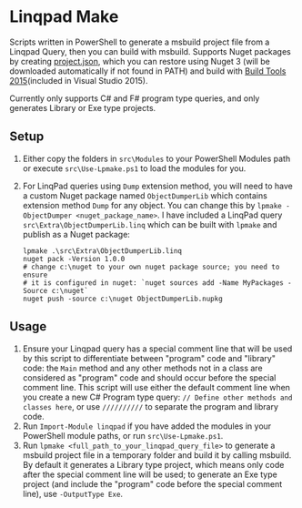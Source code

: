 # Linqpad Make
Scripts written in PowerShell to generate a msbuild project file from a Linqpad
Query, then you can build with msbuild. Supports Nuget packages by creating
[project.json](http://docs.nuget.org/consume/ProjectJson-Intro), which you can
restore using Nuget 3 (will be downloaded automatically if not found in PATH)
and build with [Build Tools
2015](https://www.microsoft.com/en-us/download/details.aspx?id=48159)(included
in Visual Studio 2015).

Currently only supports C# and F# program type queries, and only generates
Library or Exe type projects.

## Setup
 1. Either copy the folders in `src\Modules` to your PowerShell Modules path or
	execute `src\Use-Lpmake.ps1` to load the modules for you.
 1. For LinqPad queries using `Dump` extension method, you will need to have a
	custom Nuget package named `ObjectDumperLib` which contains extension
	method `Dump` for any object. You can change this by `lpmake -ObjectDumper
	<nuget_package_name>`. I have included a LinqPad query
	`src\Extra\ObjectDumperLib.linq` which can be built with `lpmake` and
	publish as a Nuget package:

        lpmake .\src\Extra\ObjectDumperLib.linq
		nuget pack -Version 1.0.0
		# change c:\nuget to your own nuget package source; you need to ensure
		# it is configured in nuget: `nuget sources add -Name MyPackages -Source c:\nuget`
		nuget push -source c:\nuget ObjectDumperLib.nupkg

## Usage
 1. Ensure your Linqpad query has a special comment line that will be used by
	this script to differentiate between "program" code and "library" code: the
	`Main` method and any other methods not in a class are considered as
	"program" code and should occur before the special comment line. This
	script will use either the default comment line when you create a new C#
	Program type query: `// Define other methods and classes here`, or use
	`//////////` to separate the program and library code.
 1. Run `Import-Module linqpad` if you have added the modules in your
	PowerShell module paths, or run `src\Use-Lpmake.ps1`.
 1. Run `lpmake <full_path_to_your_linqpad_query_file>` to generate a msbuild
	project file in a temporary folder and build it by calling msbuild. By
	default it generates a Library type project, which means only code after
	the special comment line will be used; to generate an Exe type project (and
	include the "program" code before the special comment line), use
	`-OutputType Exe`.
